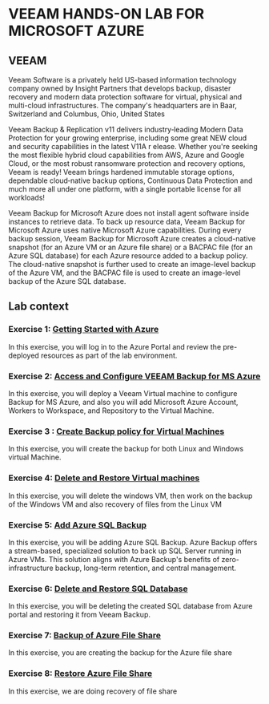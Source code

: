 # VEEAM HANDS-ON LAB FOR MICROSOFT AZURE

## VEEAM

Veeam Software is a privately held US-based information technology company owned by Insight Partners that develops backup, disaster recovery and modern data protection software for virtual, physical and multi-cloud infrastructures. The company's headquarters are in Baar, Switzerland and Columbus, Ohio, United States

Veeam Backup & Replication v11 delivers industry‑leading Modern Data Protection for your growing enterprise, including some great NEW cloud and security capabilities in the latest V11A r            elease. Whether you're seeking the most flexible hybrid cloud capabilities from AWS, Azure and Google Cloud, or the most robust ransomware protection and recovery options, Veeam is ready! Veeam brings hardened immutable storage options, dependable cloud‑native backup options, Continuous Data Protection and much more all under one platform, with a single portable license for all workloads!


Veeam Backup for Microsoft Azure does not install agent software inside instances to retrieve data. To back up resource data, Veeam Backup for Microsoft Azure uses native Microsoft Azure capabilities. During every backup session, Veeam Backup for Microsoft Azure creates a cloud-native snapshot (for an Azure VM or an Azure file share) or a BACPAC file (for an Azure SQL database) for each Azure resource added to a backup policy. The cloud-native snapshot is further used to create an image-level backup of the Azure VM, and the BACPAC file is used to create an image-level backup of the Azure SQL database.

## Lab context

### Exercise 1: [Getting Started with Azure](01.%20Gettingstarted.md)
In this exercise, you will log in to the Azure Portal and review the pre-deployed resources as part of the lab environment.

### Exercise 2: [Access and Configure VEEAM Backup for MS Azure](02.%20Access%20and%20Configure%20VEEAM%20Backup%20for%20MS%20Azure.md)
In this exercise, you will deploy a Veeam Virtual machine to configure Backup for MS Azure, and also you will add Microsoft Azure Account, Workers to Workspace, and Repository to the Virtual Machine.

### Exercise 3 : [Create Backup policy for Virtual Machines](03.%20Create%20Backup%20policy%20for%20VMS%E2%80%8B.md)
In this exercise, you will create the backup for both Linux and Windows virtual Machine.

### Exercise 4: [Delete and Restore Virtual machines](04.%20Delete%20and%20Restore%20Virtual%20machines.md)
In this exercise, you will delete the windows VM, then work on the backup of the Windows VM and also recovery of files from the Linux VM

### Exercise 5: [Add Azure SQL Backup](05.%20Add%20Azure%20SQL%20Backup.md)
In this exercise, you will be adding Azure SQL Backup. Azure Backup offers a stream-based, specialized solution to back up SQL Server running in Azure VMs. This solution aligns with Azure Backup's benefits of zero-infrastructure backup, long-term retention, and central management.

### Exercise 6: [Delete and Restore SQL Database](06.%20Delete%20and%20Restore%20SQL%20Database.md)
In this exercise, you will be deleting the created SQL database from Azure portal and restoring it from Veeam Backup.

### Exercise 7: [Backup of Azure File Share](07.%20Backup%20of%20Azure%20File%20Share%E2%80%8B.md)
In this exercise, you are creating the backup for the Azure file share

### Exercise 8: [Restore Azure File Share](08.%20Restore%20Azure%20File%20Share%E2%80%8B.md)
In this exercise, we are doing recovery of file share
